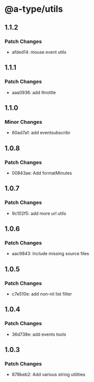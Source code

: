 # @a-type/utils

## 1.1.2

### Patch Changes

- afded14: mouse event utils

## 1.1.1

### Patch Changes

- aaa0936: add throttle

## 1.1.0

### Minor Changes

- 60ad7a1: add eventsubscribr

## 1.0.8

### Patch Changes

- 00843ae: Add formatMinutes

## 1.0.7

### Patch Changes

- 9c102f5: add more url utils

## 1.0.6

### Patch Changes

- aac9843: Include missing source files

## 1.0.5

### Patch Changes

- c7e510e: add non-nil list filter

## 1.0.4

### Patch Changes

- 36d738e: add events tools

## 1.0.3

### Patch Changes

- 878beb2: Add various string utilities
